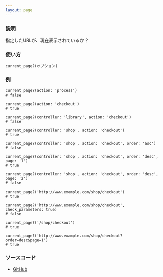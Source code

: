 ```yaml
---
layout: page
---
```

### 説明
指定したURLが、現在表示されているか？

### 使い方
    current_page?(オプション)

### 例
    current_page?(action: 'process')
    # false

    current_page?(action: 'checkout')
    # true

    current_page?(controller: 'library', action: 'checkout')
    # false

    current_page?(controller: 'shop', action: 'checkout')
    # true

    current_page?(controller: 'shop', action: 'checkout', order: 'asc')
    # false

    current_page?(controller: 'shop', action: 'checkout', order: 'desc', page: '1')
    # true

    current_page?(controller: 'shop', action: 'checkout', order: 'desc', page: '2')
    # false

    current_page?('http://www.example.com/shop/checkout')
    # true

    current_page?('http://www.example.com/shop/checkout', check_parameters: true)
    # false

    current_page?('/shop/checkout')
    # true

    current_page?('http://www.example.com/shop/checkout?order=desc&page=1')
    # true

### ソースコード
* [GitHub](https://github.com/rails/rails/blob/f33d52c95217212cbacc8d5e44b5a8e3cdc6f5b3/actionview/lib/action_view/helpers/url_helper.rb#L543)